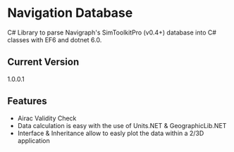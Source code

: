 # Navigation Database
C# Library to parse Navigraph's SimToolkitPro (v0.4+) database into C# classes with EF6 and dotnet 6.0.

## Current Version
1.0.0.1

## Features
  - Airac Validity Check
  - Data calculation is easy with the use of Units.NET & GeographicLib.NET
  - Interface & Inheritance allow to easly plot the data within a 2/3D application
